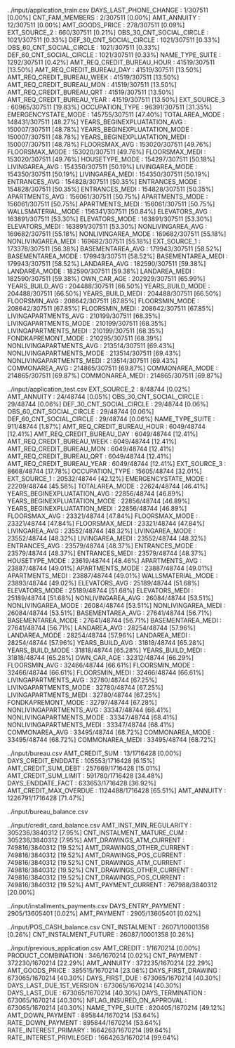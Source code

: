 ../input/application_train.csv
DAYS_LAST_PHONE_CHANGE          : 1/307511 [0.00%]
CNT_FAM_MEMBERS         		: 2/307511 [0.00%]
AMT_ANNUITY             		: 12/307511 [0.00%]
AMT_GOODS_PRICE         		: 278/307511 [0.09%]
EXT_SOURCE_2            		: 660/307511 [0.21%]
OBS_30_CNT_SOCIAL_CIRCLE        : 1021/307511 [0.33%]
DEF_30_CNT_SOCIAL_CIRCLE        : 1021/307511 [0.33%]
OBS_60_CNT_SOCIAL_CIRCLE        : 1021/307511 [0.33%]
DEF_60_CNT_SOCIAL_CIRCLE        : 1021/307511 [0.33%]
NAME_TYPE_SUITE         		: 1292/307511 [0.42%]
AMT_REQ_CREDIT_BUREAU_HOUR      : 41519/307511 [13.50%]
AMT_REQ_CREDIT_BUREAU_DAY       : 41519/307511 [13.50%]
AMT_REQ_CREDIT_BUREAU_WEEK      : 41519/307511 [13.50%]
AMT_REQ_CREDIT_BUREAU_MON       : 41519/307511 [13.50%]
AMT_REQ_CREDIT_BUREAU_QRT       : 41519/307511 [13.50%]
AMT_REQ_CREDIT_BUREAU_YEAR      : 41519/307511 [13.50%]
EXT_SOURCE_3            		: 60965/307511 [19.83%]
OCCUPATION_TYPE         		: 96391/307511 [31.35%]
EMERGENCYSTATE_MODE     		: 145755/307511 [47.40%]
TOTALAREA_MODE          		: 148431/307511 [48.27%]
YEARS_BEGINEXPLUATATION_AVG     : 150007/307511 [48.78%]
YEARS_BEGINEXPLUATATION_MODE    : 150007/307511 [48.78%]
YEARS_BEGINEXPLUATATION_MEDI    : 150007/307511 [48.78%]
FLOORSMAX_AVG           		: 153020/307511 [49.76%]
FLOORSMAX_MODE          		: 153020/307511 [49.76%]
FLOORSMAX_MEDI          		: 153020/307511 [49.76%]
HOUSETYPE_MODE          		: 154297/307511 [50.18%]
LIVINGAREA_AVG          		: 154350/307511 [50.19%]
LIVINGAREA_MODE         		: 154350/307511 [50.19%]
LIVINGAREA_MEDI         		: 154350/307511 [50.19%]
ENTRANCES_AVG           		: 154828/307511 [50.35%]
ENTRANCES_MODE          		: 154828/307511 [50.35%]
ENTRANCES_MEDI          		: 154828/307511 [50.35%]
APARTMENTS_AVG          		: 156061/307511 [50.75%]
APARTMENTS_MODE         		: 156061/307511 [50.75%]
APARTMENTS_MEDI         		: 156061/307511 [50.75%]
WALLSMATERIAL_MODE              : 156341/307511 [50.84%]
ELEVATORS_AVG           		: 163891/307511 [53.30%]
ELEVATORS_MODE          		: 163891/307511 [53.30%]
ELEVATORS_MEDI          		: 163891/307511 [53.30%]
NONLIVINGAREA_AVG               : 169682/307511 [55.18%]
NONLIVINGAREA_MODE              : 169682/307511 [55.18%]
NONLIVINGAREA_MEDI              : 169682/307511 [55.18%]
EXT_SOURCE_1            		: 173378/307511 [56.38%]
BASEMENTAREA_AVG                : 179943/307511 [58.52%]
BASEMENTAREA_MODE               : 179943/307511 [58.52%]
BASEMENTAREA_MEDI               : 179943/307511 [58.52%]
LANDAREA_AVG            		: 182590/307511 [59.38%]
LANDAREA_MODE           		: 182590/307511 [59.38%]
LANDAREA_MEDI           		: 182590/307511 [59.38%]
OWN_CAR_AGE             		: 202929/307511 [65.99%]
YEARS_BUILD_AVG         		: 204488/307511 [66.50%]
YEARS_BUILD_MODE                : 204488/307511 [66.50%]
YEARS_BUILD_MEDI                : 204488/307511 [66.50%]
FLOORSMIN_AVG           		: 208642/307511 [67.85%]
FLOORSMIN_MODE          		: 208642/307511 [67.85%]
FLOORSMIN_MEDI          		: 208642/307511 [67.85%]
LIVINGAPARTMENTS_AVG            : 210199/307511 [68.35%]
LIVINGAPARTMENTS_MODE           : 210199/307511 [68.35%]
LIVINGAPARTMENTS_MEDI           : 210199/307511 [68.35%]
FONDKAPREMONT_MODE              : 210295/307511 [68.39%]
NONLIVINGAPARTMENTS_AVG         : 213514/307511 [69.43%]
NONLIVINGAPARTMENTS_MODE        : 213514/307511 [69.43%]
NONLIVINGAPARTMENTS_MEDI        : 213514/307511 [69.43%]
COMMONAREA_AVG          		: 214865/307511 [69.87%]
COMMONAREA_MODE         		: 214865/307511 [69.87%]
COMMONAREA_MEDI         		: 214865/307511 [69.87%]


../input/application_test.csv
EXT_SOURCE_2            		: 8/48744 [0.02%]
AMT_ANNUITY             		: 24/48744 [0.05%]
OBS_30_CNT_SOCIAL_CIRCLE        : 29/48744 [0.06%]
DEF_30_CNT_SOCIAL_CIRCLE        : 29/48744 [0.06%]
OBS_60_CNT_SOCIAL_CIRCLE        : 29/48744 [0.06%]
DEF_60_CNT_SOCIAL_CIRCLE        : 29/48744 [0.06%]
NAME_TYPE_SUITE         		: 911/48744 [1.87%]
AMT_REQ_CREDIT_BUREAU_HOUR      : 6049/48744 [12.41%]
AMT_REQ_CREDIT_BUREAU_DAY       : 6049/48744 [12.41%]
AMT_REQ_CREDIT_BUREAU_WEEK      : 6049/48744 [12.41%]
AMT_REQ_CREDIT_BUREAU_MON       : 6049/48744 [12.41%]
AMT_REQ_CREDIT_BUREAU_QRT       : 6049/48744 [12.41%]
AMT_REQ_CREDIT_BUREAU_YEAR      : 6049/48744 [12.41%]
EXT_SOURCE_3            		: 8668/48744 [17.78%]
OCCUPATION_TYPE         		: 15605/48744 [32.01%]
EXT_SOURCE_1            		: 20532/48744 [42.12%]
EMERGENCYSTATE_MODE             : 22209/48744 [45.56%]
TOTALAREA_MODE          		: 22624/48744 [46.41%]
YEARS_BEGINEXPLUATATION_AVG     : 22856/48744 [46.89%]
YEARS_BEGINEXPLUATATION_MODE    : 22856/48744 [46.89%]
YEARS_BEGINEXPLUATATION_MEDI    : 22856/48744 [46.89%]
FLOORSMAX_AVG           		: 23321/48744 [47.84%]
FLOORSMAX_MODE          		: 23321/48744 [47.84%]
FLOORSMAX_MEDI          		: 23321/48744 [47.84%]
LIVINGAREA_AVG          		: 23552/48744 [48.32%]
LIVINGAREA_MODE         		: 23552/48744 [48.32%]
LIVINGAREA_MEDI         		: 23552/48744 [48.32%]
ENTRANCES_AVG           		: 23579/48744 [48.37%]
ENTRANCES_MODE          		: 23579/48744 [48.37%]
ENTRANCES_MEDI          		: 23579/48744 [48.37%]
HOUSETYPE_MODE          		: 23619/48744 [48.46%]
APARTMENTS_AVG          		: 23887/48744 [49.01%]
APARTMENTS_MODE         		: 23887/48744 [49.01%]
APARTMENTS_MEDI         		: 23887/48744 [49.01%]
WALLSMATERIAL_MODE              : 23893/48744 [49.02%]
ELEVATORS_AVG           		: 25189/48744 [51.68%]
ELEVATORS_MODE          		: 25189/48744 [51.68%]
ELEVATORS_MEDI          		: 25189/48744 [51.68%]
NONLIVINGAREA_AVG               : 26084/48744 [53.51%]
NONLIVINGAREA_MODE              : 26084/48744 [53.51%]
NONLIVINGAREA_MEDI              : 26084/48744 [53.51%]
BASEMENTAREA_AVG                : 27641/48744 [56.71%]
BASEMENTAREA_MODE               : 27641/48744 [56.71%]
BASEMENTAREA_MEDI               : 27641/48744 [56.71%]
LANDAREA_AVG            		: 28254/48744 [57.96%]
LANDAREA_MODE           		: 28254/48744 [57.96%]
LANDAREA_MEDI           		: 28254/48744 [57.96%]
YEARS_BUILD_AVG         		: 31818/48744 [65.28%]
YEARS_BUILD_MODE                : 31818/48744 [65.28%]
YEARS_BUILD_MEDI                : 31818/48744 [65.28%]
OWN_CAR_AGE             		: 32312/48744 [66.29%]
FLOORSMIN_AVG           		: 32466/48744 [66.61%]
FLOORSMIN_MODE          		: 32466/48744 [66.61%]
FLOORSMIN_MEDI          		: 32466/48744 [66.61%]
LIVINGAPARTMENTS_AVG            : 32780/48744 [67.25%]
LIVINGAPARTMENTS_MODE           : 32780/48744 [67.25%]
LIVINGAPARTMENTS_MEDI           : 32780/48744 [67.25%]
FONDKAPREMONT_MODE              : 32797/48744 [67.28%]
NONLIVINGAPARTMENTS_AVG         : 33347/48744 [68.41%]
NONLIVINGAPARTMENTS_MODE        : 33347/48744 [68.41%]
NONLIVINGAPARTMENTS_MEDI        : 33347/48744 [68.41%]
COMMONAREA_AVG          		: 33495/48744 [68.72%]
COMMONAREA_MODE         		: 33495/48744 [68.72%]
COMMONAREA_MEDI         		: 33495/48744 [68.72%]


../input/bureau.csv
AMT_CREDIT_SUM          		: 13/1716428 [0.00%]
DAYS_CREDIT_ENDDATE             : 105553/1716428 [6.15%]
AMT_CREDIT_SUM_DEBT             : 257669/1716428 [15.01%]
AMT_CREDIT_SUM_LIMIT            : 591780/1716428 [34.48%]
DAYS_ENDDATE_FACT               : 633653/1716428 [36.92%]
AMT_CREDIT_MAX_OVERDUE          : 1124488/1716428 [65.51%]
AMT_ANNUITY             		: 1226791/1716428 [71.47%]


../input/bureau_balance.csv


../input/credit_card_balance.csv
AMT_INST_MIN_REGULARITY         		: 305236/3840312 [7.95%]
CNT_INSTALMENT_MATURE_CUM               : 305236/3840312 [7.95%]
AMT_DRAWINGS_ATM_CURRENT                : 749816/3840312 [19.52%]
AMT_DRAWINGS_OTHER_CURRENT              : 749816/3840312 [19.52%]
AMT_DRAWINGS_POS_CURRENT                : 749816/3840312 [19.52%]
CNT_DRAWINGS_ATM_CURRENT                : 749816/3840312 [19.52%]
CNT_DRAWINGS_OTHER_CURRENT              : 749816/3840312 [19.52%]
CNT_DRAWINGS_POS_CURRENT                : 749816/3840312 [19.52%]
AMT_PAYMENT_CURRENT             		: 767988/3840312 [20.00%]


../input/installments_payments.csv
DAYS_ENTRY_PAYMENT              : 2905/13605401 [0.02%]
AMT_PAYMENT             		: 2905/13605401 [0.02%]


../input/POS_CASH_balance.csv
CNT_INSTALMENT          		: 26071/10001358 [0.26%]
CNT_INSTALMENT_FUTURE           : 26087/10001358 [0.26%]


../input/previous_application.csv
AMT_CREDIT              	: 1/1670214 [0.00%]
PRODUCT_COMBINATION         : 346/1670214 [0.02%]
CNT_PAYMENT             	: 372230/1670214 [22.29%]
AMT_ANNUITY             	: 372235/1670214 [22.29%]
AMT_GOODS_PRICE         	: 385515/1670214 [23.08%]
DAYS_FIRST_DRAWING          : 673065/1670214 [40.30%]
DAYS_FIRST_DUE          	: 673065/1670214 [40.30%]
DAYS_LAST_DUE_1ST_VERSION   : 673065/1670214 [40.30%]
DAYS_LAST_DUE           	: 673065/1670214 [40.30%]
DAYS_TERMINATION            : 673065/1670214 [40.30%]
NFLAG_INSURED_ON_APPROVAL   : 673065/1670214 [40.30%]
NAME_TYPE_SUITE         	: 820405/1670214 [49.12%]
AMT_DOWN_PAYMENT            : 895844/1670214 [53.64%]
RATE_DOWN_PAYMENT           : 895844/1670214 [53.64%]
RATE_INTEREST_PRIMARY       : 1664263/1670214 [99.64%]
RATE_INTEREST_PRIVILEGED    : 1664263/1670214 [99.64%]
